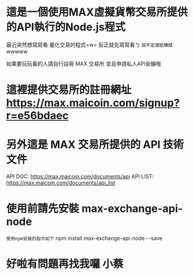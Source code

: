 # 這是一個使用MAX虛擬貨幣交易所提供的API執行的Node.js程式

最近突然想寫寫看 量化交易的程式=w= 反正就先寫寫看ㄅ `說不定還能賺錢` wwwww

如果要玩玩看的人請自行註冊 MAX 交易所 並且申請私人API金鑰哦

# 這裡提供交易所的註冊網址 https://max.maicoin.com/signup?r=e56bdaec

# 另外這是 MAX 交易所提供的 API 技術文件

API DOC: https://max.maicoin.com/documents/api
API LIST: https://max.maicoin.com/documents/api_list

# 使用前請先安裝 max-exchange-api-node
`使用npm安裝的指令如下`
npm install max-exchange-api-node --save

# 好啦有問題再找我囉 小蔡